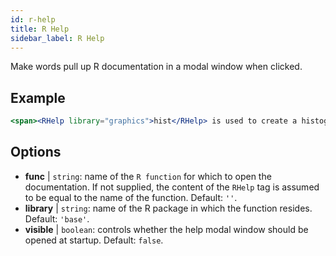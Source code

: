 ```yaml
---
id: r-help
title: R Help
sidebar_label: R Help
---
```


Make words pull up R documentation in a modal window when clicked.

## Example

```jsx live
<span><RHelp library="graphics">hist</RHelp> is used to create a histogram.</span>
```

## Options

* __func__ | `string`: name of the `R function` for which to open the documentation. If not supplied, the content of the `RHelp` tag is assumed to be equal to the name of the function. Default: `''`.
* __library__ | `string`: name of the R package in which the function resides. Default: `'base'`.
* __visible__ | `boolean`: controls whether the help modal window should be opened at startup. Default: `false`.
